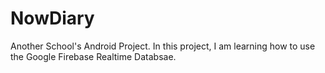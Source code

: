# NowDiary
Another School's Android Project.
In this project, I am learning how to use the Google Firebase Realtime Databsae.
